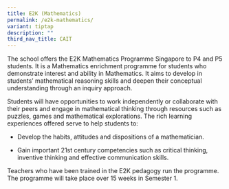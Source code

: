 ```yaml
---
title: E2K (Mathematics)
permalink: /e2k-mathematics/
variant: tiptap
description: ""
third_nav_title: CAIT
---
```

<p>The school offers the E2K Mathematics Programme Singapore to P4 and P5
students. It is a Mathematics enrichment programme for students who demonstrate
interest and ability in Mathematics. It aims to develop in students’ mathematical
reasoning skills and deepen their conceptual understanding through an inquiry
approach.</p>
<p></p>
<p>Students will have opportunities to work independently or collaborate
with their peers and engage in mathematical thinking through resources
such as puzzles, games and mathematical explorations. The rich learning
experiences offered serve to help students to:</p>
<p></p>
<ul data-tight="true" class="tight">
<li>
<p>Develop the habits, attitudes and dispositions of a mathematician.</p>
</li>
<li>
<p>Gain important 21st century competencies such as critical thinking, inventive
thinking and effective communication skills.</p>
<p></p>
</li>
</ul>
<p>Teachers who have been trained in the E2K pedagogy run the programme.
The programme will take place over 15 weeks in Semester 1.</p>